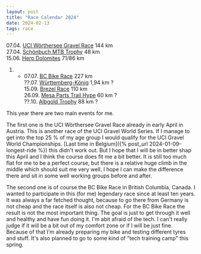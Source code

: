 ```yaml
---
layout: post
title: "Race Calendar 2024"
date: 2024-02-13
tags: race
---
```


07.04. [UCI Wörthersee Gravel Race](https://www.woerthersee-gravel.com) 144 km  
27.04. [Schönbuch MTB Trophy](https://www.eventservice-stahl.de/veranstaltungen/schönbuch-trophy/) 48 km  
15.06. [Hero Dolomites](http://www.herodolomites.com/) 71/86 km  
01. - 07.07. [BC Bike Race](https://bcbikerace.com/) 227 km  
??.07. [Württemberg-König](https://www.wuerttemberg-koenig.de/) 1,94 km ?  
15.09. [Brezel Race](https://www.brezelrace.de/brezelrace/) 110 km  
26.09. [Mesa Parts Trail Hype](https://www.waeldercup.com/trail-hype/) 60 km ?  
??.10. [Albgold Trophy](https://www.alb-gold.de/sport/alb-gold-trophy.html) 88 km ?

This year there are two main events for me.

The first one is the UCI Wörthersee Gravel Race already in early April in Austria. This is another race of the UCI Gravel World Series. If I manage to get into the top 25 % of my age group I would qualify for the UCI Gravel World Championships. [Last time in Belgium]({% post_url 2024-01-09-longest-ride %}) this didn't work out. But I hope that I will be in better shap this April and I think the course does fit me a bit better. It is still too much flat for me to be a perfect course, but there is a relative huge climb in the middle which should suit me very well. I hope I can make the difference there and sit in some well working groups before and after.

The second one is of course the BC Bike Race in British Columbia, Canada. I wanted to participate in this (for me) legendary race since at least ten years. It was always a far fetched thought, because to go there from Germany is not cheap and the race itself is also not cheap. For the BC Bike Race the result is not the most important thing. The goal is just to get through it well and healthy and have fun doing it. I'm abit afraid of the tech. I can't really judge if it will be a bit out of my comfort zone or if I will be just fine. Because of that I'm already preparing my bike and testing different tyres and stuff. It's also planned to go to some kind of "tech training camp" this spring.
